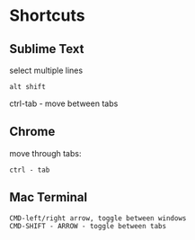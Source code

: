 Shortcuts
=========

## Sublime Text
select multiple lines

    alt shift
ctrl-tab - move between tabs

## Chrome
move through tabs:

    ctrl - tab

## Mac Terminal

    CMD-left/right arrow, toggle between windows
    CMD-SHIFT - ARROW - toggle between tabs
